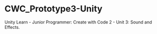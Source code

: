 # CWC_Prototype3-Unity
Unity Learn - Junior Programmer: Create with Code 2 - Unit 3: Sound and Effects.
